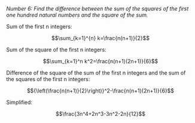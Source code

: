 *Number 6:
Find the difference between the sum of the squares of the first one hundred
natural numbers and the square of the sum.*

Sum of the first n integers:

$$\sum_{k=1}^{n} k=\frac{n(n+1)}{2}$$

Sum of the square of the first n integers:

$$\sum_{k=1}^n k^2=\frac{n(n+1)(2n+1)}{6}$$

Difference of the square of the sum of the first n integers and the sum of
the squares of the first n integers:

$${\left(\frac{n(n+1)}{2}\right)}^2-\frac{n(n+1)(2n+1)}{6}$$

Simplified:

$$\frac{3n^4+2n^3-3n^2-2n}{12}$$
